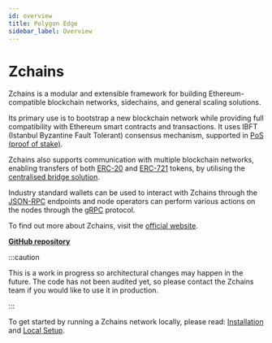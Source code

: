 ```yaml
---
id: overview
title: Polygon Edge
sidebar_label: Overview
---
```


# Zchains

Zchains is a modular and extensible framework for building Ethereum-compatible blockchain networks, sidechains, and general scaling solutions.

Its primary use is to bootstrap a new blockchain network while providing full compatibility with Ethereum smart contracts and transactions. It uses IBFT (Istanbul Byzantine Fault Tolerant) consensus mechanism, supported in  [PoS (proof of stake)](consensus/pos-stake-unstake.md).

Zchains also supports communication with multiple blockchain networks, enabling transfers of both [ERC-20](https://ethereum.org/en/developers/docs/standards/tokens/erc-20) and [ERC-721](https://ethereum.org/en/developers/docs/standards/tokens/erc-721) tokens, by utilising the [centralised bridge solution](https://github.com/ZChain-168168/ZChain-Bridge-Smart-Contract/blob/main/README.md).

Industry standard wallets can be used to interact with Zchains through the [JSON-RPC](working-with-node/) endpoints and node operators can perform various actions on the nodes through the [gRPC](working-with-node/query-operator-info/) protocol.

To find out more about Zchains, visit the [official website](https://zchains.com/).

[**GitHub repository**](https://github.com/0xPolygon/polygon-edge)

:::caution

This is a work in progress so architectural changes may happen in the future. The code has not been audited yet, so please contact the Zchains team if you would like to use it in production.

:::

To get started by running a Zchains network locally, please read: [Installation](get-started/installation/) and [Local Setup](get-started/set-up-ibft-locally/).
